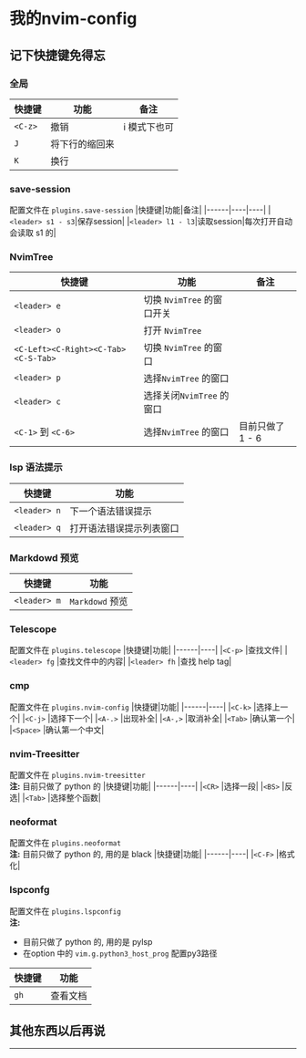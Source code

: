 # 我的nvim-config
## 记下快捷键免得忘
### 全局
|快捷键|功能|备注|
|------|----|----|
|`<C-z>`|撤销 |i 模式下也可|
|`J`|将下行的缩回来 |
|`K`|换行 |
### save-session
配置文件在 `plugins.save-session`
|快捷键|功能|备注|
|------|----|----|
|`<leader> s1 - s3`|保存session|
|`<leader> l1 - l3`|读取session|每次打开自动会读取 s1 的|
### NvimTree
|快捷键|功能|备注|
|------|----|----|
|`<leader> e`|切换 `NvimTree` 的窗口开关|
|`<leader> o`|打开 `NvimTree`|
|`<C-Left><C-Right><C-Tab><C-S-Tab>`|切换 `NvimTree` 的窗口|
|`<leader> p`|选择`NvimTree` 的窗口|
|`<leader> c`|选择关闭`NvimTree` 的窗口|
|`<C-1>` 到 `<C-6>`|选择`NvimTree` 的窗口 |目前只做了 1 - 6|
### lsp 语法提示
|快捷键|功能|
|------|----|
|`<leader> n` |下一个语法错误提示|
|`<leader> q` |打开语法错误提示列表窗口|
### Markdowd 预览
|快捷键|功能|
|------|----|
|`<leader> m` |`Markdowd` 预览|
### Telescope
配置文件在 `plugins.telescope`
|快捷键|功能|
|------|----|
|`<C-p>` |查找文件|
|`<leader> fg` |查找文件中的内容|
|`<leader> fh` |查找 help tag|
### cmp
配置文件在 `plugins.nvim-config`
|快捷键|功能|
|------|----|
|`<C-k>` |选择上一个|
|`<C-j>` |选择下一个|
|`<A-.>` |出现补全|
|`<A-,>` |取消补全|
|`<Tab>` |确认第一个|
|`<Space>` |确认第一个中文|
### nvim-Treesitter
配置文件在 `plugins.nvim-treesitter`
<br> **注:**  目前只做了 python 的
|快捷键|功能|
|------|----|
|`<CR>` |选择一段|
|`<BS>` |反选|
|`<Tab>` |选择整个函数|
### neoformat
配置文件在 `plugins.neoformat`
<br> **注:**  目前只做了 python 的, 用的是 black
|快捷键|功能|
|------|----|
|`<C-F>` |格式化|
### lspconfg
配置文件在 `plugins.lspconfig`
<br> **注:**  
- 目前只做了 python 的, 用的是 pylsp
- 在option 中的 `vim.g.python3_host_prog` 配置py3路径

|快捷键|功能|
|------|----|
|`gh` |查看文档|
## 其他东西以后再说
--- 
